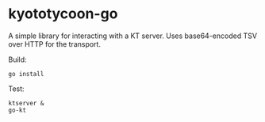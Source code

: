 kyototycoon-go
================================

A simple library for interacting with a KT server. Uses base64-encoded TSV over
HTTP for the transport.

Build:
    
    go install

Test:
    
    ktserver &
    go-kt
